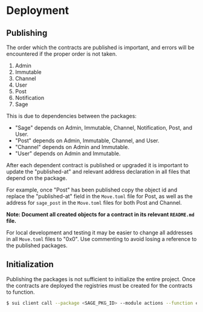 # Deployment

## Publishing

The order which the contracts are published is important, and errors will be encountered if the proper order is not taken.

1. Admin
2. Immutable
3. Channel
4. User
5. Post
6. Notification
7. Sage

This is due to dependencies between the packages:

- "Sage" depends on Admin, Immutable, Channel, Notification, Post, and User.
- "Post" depends on Admin, Immutable, Channel, and User.
- "Channel" depends on Admin and Immutable.
- "User" depends on Admin and Immutable.

After each dependent contract is published or upgraded it is important to update the "published-at" and relevant address declaration in all files that depend on the package.

For example, once "Post" has been published copy the object id and replace the "published-at" field in the `Move.toml` file for Post, as well as the address for `sage_post` in the `Move.toml` files for both Post and Channel.

**Note: Document all created objects for a contract in its relevant `README.md` file.**

For local development and testing it may be easier to change all addresses in all `Move.toml` files to "0x0". Use commenting to avoid losing a reference to the published packages.

## Initialization

Publishing the packages is not sufficient to initialize the entire project. Once the contracts are deployed the registries must be created for the contracts to function.

```sh
$ sui client call --package <SAGE_PKG_ID> --module actions --function create_registries --args <ADMIN_CAP_ID> <SAGE_CHANNEL_ID> <SAGE_CHANNEL_MEMBERSHIP_ID> <SAGE_CHANNEL_POSTS_ID> <SAGE_NOTIFICATION_ID> <SAGE_POST_COMMENTS_ID> <SAGE_POST_LIKES_ID> <SAGE_USER_MEMBERSHIP_ID> <SAGE_USER_POST_LIKES_ID> <SAGE_USER_POSTS_ID> <SAGE_USERS_ID>
```
